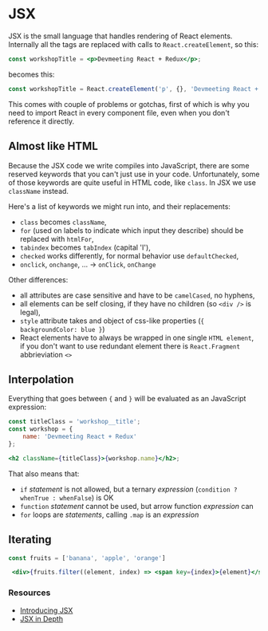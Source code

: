 # JSX

JSX is the small language that handles rendering of React elements. Internally all the tags are replaced with calls to `React.createElement`, so this:

```jsx
const workshopTitle = <p>Devmeeting React + Redux</p>;
```

becomes this:

```jsx
const workshopTitle = React.createElement('p', {}, 'Devmeeting React + Redux');
```

This comes with couple of problems or gotchas, first of which is why you need to import React in every component file, even when you don't reference it directly.

## Almost like HTML

Because the JSX code we write compiles into JavaScript, there are some reserved keywords that you can't just use in your code.
Unfortunately, some of those keywords are quite useful in HTML code, like `class`. In JSX we use `className` instead.

Here's a list of keywords we might run into, and their replacements:

-   `class` becomes `className`,
-   `for` (used on labels to indicate which input they describe) should be replaced with `htmlFor`,
-   `tabindex` becomes `tabIndex` (capital 'I'),
-   `checked` works differently, for normal behavior use `defaultChecked`,
-   `onclick`, `onchange`, ... -> `onClick`, `onChange`

Other differences:

-   all attributes are case sensitive and have to be `camelCased`, no hyphens,
-   all elements can be self closing, if they have no children (so `<div />` is legal),
-   `style` attribute takes and object of css-like properties (`{ backgroundColor: blue }`)
-   React elements have to always be wrapped in one single `HTML element`, if you don't want to use redundant element there is `React.Fragment` abbrieviation `<>`

## Interpolation

Everything that goes between `{` and `}` will be evaluated as an JavaScript expression:

```jsx
const titleClass = 'workshop__title';
const workshop = {
    name: 'Devmeeting React + Redux'
};

<h2 className={titleClass}>{workshop.name}</h2>;
```

That also means that:

-   `if` _statement_ is not allowed, but a ternary _expression_ (`condition ? whenTrue : whenFalse`) is OK
-   `function` _statement_ cannot be used, but arrow function _expression_ can
-   `for` loops are _statements_, calling `.map` is an _expression_

## Iterating

```jsx
const fruits = ['banana', 'apple', 'orange']

 <div>{fruits.filter((element, index) => <span key={index}>{element}</span>)}</div>
```

### Resources

-   [Introducing JSX](https://reactjs.org/docs/introducing-jsx.html)
-   [JSX in Depth](https://reactjs.org/docs/jsx-in-depth.html)
